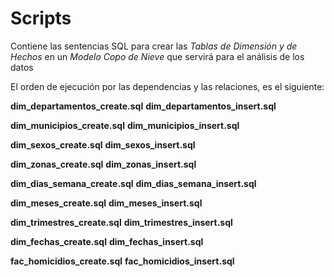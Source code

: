 # Scripts
Contiene las sentencias SQL para crear las _Tablas de Dimensión y de Hechos_ en un _Modelo Copo de Nieve_ que servirá para el análisis de los datos

El orden de ejecución por las dependencias y las relaciones, es el siguiente:

**dim_departamentos_create.sql**
**dim_departamentos_insert.sql**
 
**dim_municipios_create.sql**
**dim_municipios_insert.sql**

**dim_sexos_create.sql**
**dim_sexos_insert.sql**
 
**dim_zonas_create.sql**
**dim_zonas_insert.sql**

**dim_dias_semana_create.sql**
**dim_dias_semana_insert.sql**
 
**dim_meses_create.sql**
**dim_meses_insert.sql**
 
**dim_trimestres_create.sql**
**dim_trimestres_insert.sql**
 
**dim_fechas_create.sql**
**dim_fechas_insert.sql**
 
**fac_homicidios_create.sql**
**fac_homicidios_insert.sql**
